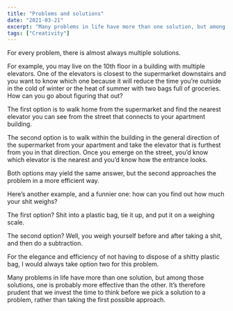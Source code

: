 ```yaml
---
title: "Problems and solutions"
date: "2021-03-21"
excerpt: "Many problems in life have more than one solution, but among those solutions, one is probably more effective than the other."
tags: ["Creativity"]
---
```


For every problem, there is almost always multiple solutions.

For example, you may live on the 10th floor in a building with multiple elevators. One of the elevators is closest to the supermarket downstairs and you want to know which one because it will reduce the time you’re outside in the cold of winter or the heat of summer with two bags full of groceries. How can you go about figuring that out?

The first option is to walk home from the supermarket and find the nearest elevator you can see from the street that connects to your apartment building.

The second option is to walk within the building in the general direction of the supermarket from your apartment and take the elevator that is furthest from you in that direction. Once you emerge on the street, you’d know which elevator is the nearest and you’d know how the entrance looks.

Both options may yield the same answer, but the second approaches the problem in a more efficient way.

Here’s another example, and a funnier one: how can you find out how much your shit weighs?

The first option? Shit into a plastic bag, tie it up, and put it on a weighing scale.

The second option? Well, you weigh yourself before and after taking a shit, and then do a subtraction.

For the elegance and efficiency of not having to dispose of a shitty plastic bag, I would always take option two for this problem.

Many problems in life have more than one solution, but among those solutions, one is probably more effective than the other. It’s therefore prudent that we invest the time to think before we pick a solution to a problem, rather than taking the first possible approach.
